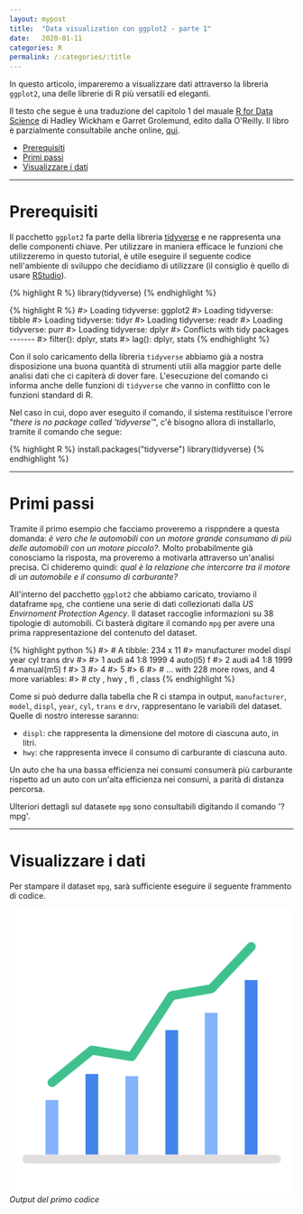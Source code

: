 ```yaml
---
layout: mypost
title:  "Data visualization con ggplot2 - parte 1"
date:   2020-01-11
categories: R
permalink: /:categories/:title
---
```


In questo articolo, impareremo a visualizzare dati attraverso la libreria `ggplot2`, una delle librerie di R più versatili ed eleganti.

Il testo che segue è una traduzione del capitolo 1 del mauale [R for Data Science][RForDataScienceLink] di Hadley Wickham e Garret Grolemund, edito dalla O'Reilly. Il libro è parzialmente consultabile anche online, [qui][RForDataScienceLinkOnline].
- [Prerequisiti](#prerequisiti)
- [Primi passi](#primi-passi)
- [Visualizzare i dati](#visualizzare-i-dati)

<hr>

Prerequisiti
============
Il pacchetto `ggplot2` fa parte della libreria [tidyverse][tidyverselink] e ne rappresenta una delle componenti chiave. Per utilizzare in maniera efficace le funzioni che utilizzeremo in questo tutorial, è utile eseguire il seguente codice nell'ambiente di sviluppo che decidiamo di utilizzare (il consiglio è quello di usare [RStudio][rstudiolink]).

{% highlight R %}
library(tidyverse)
{% endhighlight %}

{% highlight R %}
#> Loading tidyverse: ggplot2
#> Loading tidyverse: tibble
#> Loading tidyverse: tidyr
#> Loading tidyverse: readr
#> Loading tidyverse: purr
#> Loading tidyverse: dplyr
#> Conflicts with tidy packages -------
#> filter(): dplyr, stats
#> lag(): dplyr, stats
{% endhighlight %}

Con il solo caricamento della libreria `tidyverse` abbiamo già a nostra disposizione una buona quantità di strumenti utili alla maggior parte delle analisi dati che ci capiterà di dover fare. L'esecuzione del comando ci informa anche delle funzioni di `tidyverse` che vanno in conflitto con le funzioni standard di R.

Nel caso in cui, dopo aver eseguito il comando, il sistema restituisce l'errore "_there is no package called 'tidyverse'_", c'è bisogno allora di installarlo, tramite il comando che segue:

{% highlight R %}
install.packages("tidyverse")
library(tidyverse)
{% endhighlight %}

<hr>

Primi passi
===========
Tramite il primo esempio che facciamo proveremo a risppndere a questa domanda: _è vero che le automobili con un motore grande consumano di più delle automobili con un motore piccolo?_. Molto probabilmente già conosciamo la risposta, ma proveremo a motivarla attraverso un'analisi precisa. Ci chideremo quindi: _qual è la relazione che intercorre tra il motore di un automobile e il consumo di carburante?_

All'interno del pacchetto `ggplot2` che abbiamo caricato, troviamo il dataframe `mpg`, che contiene una serie di dati collezionati dalla _US Envirnoment Protection Agency_. Il dataset raccoglie informazioni su 38 tipologie di automobili. Ci basterà digitare il comando `mpg` per avere una prima rappresentazione del contenuto del dataset.

{% highlight python %}
#> # A tibble: 234 x 11
#>   manufacturer model displ year cyl    trans       drv
#>    <chr> <chr> <dbl> <int> <int>       <chr>       <chr>
#> 1  audi  a4    1:8   1999   4          auto(l5)    f
#> 2  audi  a4    1:8   1999   4          manual(m5)  f
#> 3
#> 4
#> 5
#> 6
#> # ... with 228 more rows, and 4 more variables:
#> # cty <int>, hwy <int>, fl <chr>, class <chr>
{% endhighlight %}

Come si può dedurre dalla tabella che R ci stampa in output, `manufacturer`, `model`, `displ`, `year`, `cyl`, `trans` e `drv`, rappresentano le variabili del dataset. Quelle di nostro interesse saranno:

- `displ`: che rappresenta la dimensione del motore di ciascuna auto, in litri.
- `hwy`: che rappresenta invece il consumo di carburante di ciascuna auto.

Un auto che ha una bassa efficienza nei consumi consumerà più carburante rispetto ad un auto con un'alta efficienza nei consumi, a parità di distanza percorsa.

Ulteriori dettagli sul datasete `mpg` sono consultabili digitando il comando '?mpg'.

<hr>

Visualizzare i dati
=====================
Per stampare il dataset `mpg`, sarà sufficiente eseguire il seguente frammento di codice.

![graph](/media/images/graph.png)
*Output del primo codice*

[RForDataScienceLink]: https://www.oreilly.com/library/view/r-for-data/9781491910382/
[RForDataScienceLinkOnline]: https://r4ds.had.co.nz/
[tidyverselink]: https://www.tidyverse.org/
[rstudiolink]: https://rstudio.com/
